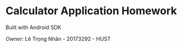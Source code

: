 # Calculator Application Homework
Built with Android SDK 


*Owner:* Lê Trọng Nhân - 20173292 - HUST